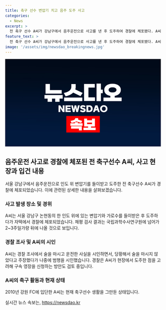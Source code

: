 ```yaml
---
title: 축구 선수 변압기 치고 음주 도주 사고
categories:
  - News
excerpt: >
  전 축구 선수 A씨가 강남구에서 음주운전으로 사고를 낸 후 도주하여 경찰에 체포됐다. A씨는 경찰 조사에서 음주운전을 시인하고, 채혈검사 결과를 기다리는 중이다. 이전에는 강원 FC에서 활약한 축구 선수로 활동했으나 현재는 은퇴한 상태이다. A씨는 현장 도주로 구속 영장이 신청될 가능성이 있다.
feature_text: >
  전 축구 선수 A씨가 강남구에서 음주운전으로 사고를 낸 후 도주하여 경찰에 체포됐다. A씨는 경찰 조사에서 음주운전을 시인하고, 채혈검사 결과를 기다리는 중이다. 이전에는 강원 FC에서 활약한 축구 선수로 활동했으나 현재는 은퇴한 상태이다. A씨는 현장 도주로 구속 영장이 신청될 가능성이 있다.
image: '/assets/img/newsdao_breakingnews.jpg'
---
```


<p><img src="/assets/img/newsdao_breakingnews.jpg" alt="flaretime 속보" /></p>

<h2 data-ke-size="size26">음주운전 사고로 경찰에 체포된 전 축구선수 A씨, 사고 현장과 입건 내용</h2>

<p data-ke-size="size16">서울 강남구에서 음주운전으로 인도 위 변압기를 들이받고 도주한 전 축구선수 A씨가 경찰에 체포되었습니다. 이에 관련된 상세한 내용을 살펴보겠습니다.</p>

<h3>사고 발생 장소 및 경위</h3>

<p data-ke-size="size16">A씨는 서울 강남구 논현동의 한 인도 위에 있는 변압기와 가로수를 들이받은 후 도주하다가 자택에서 경찰에 체포되었습니다. 채평 검사 결과는 국립과학수사연구원에 넘어가 2~3주일가량 뒤에 나올 것으로 보입니다.</p>

<h3>경찰 조사 및 A씨의 시인</h3>

<p data-ke-size="size16">A씨는 경찰 조사에서 술을 마시고 운전한 사실을 시인하면서, 당황해서 술을 마시지 않았다고 주장했다가 나중에 범행을 시인했습니다. 경찰은 A씨가 현장에서 도주한 점을 고려해 구속 영장을 신청하는 방안도 검토 중입니다.</p>

<h3>A씨의 축구 활동과 현재 상태</h3>

<p data-ke-size="size16">2010년 강원 FC에 입단한 A씨는 현재 축구선수 생활을 그만둔 상태입니다.</p>
실시간 뉴스 속보는, <a href="https://newsdao.kr" rel="dofollow">https://newsdao.kr</a>


